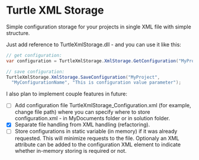 Turtle XML Storage
==================

Simple configuration storage for your projects in single XML file with simple structure.

Just add reference to TurtleXmlStorage.dll - and you can use it like this:

```C#
// get configuration:
var configuration = TurtleXmlStorage.XmlStorage.GetConfiguration("MyProject", "MyConfigurationName");

// save configuration:
TurtleXmlStorage.XmlStorage.SaveConfiguration("MyProject",
  "MyConfigurationName", "This is configuration value parameter");
```

I also plan to implement couple features in future:
- [ ] Add configuration file TurtleXmlStorage_Configuration.xml (for example, change file path) where you can specify where to store configuration.xml - in MyDocuments folder or in solution folder.
- [x] Separate file handling from XML handling (refactoring).
- [ ] Store configurations in static variable (in memory) if it was already requested. This will minimize requests to the file. Optionaly an XML attribute can be added to the configuration XML element to indicate whether in-memory storing is required or not.
